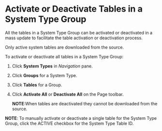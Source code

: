 # Activate or Deactivate Tables in a System Type Group

All the tables in a System Type Group can be activated or deactivated in
a mass update to facilitate the table activation or deactivation
process.

Only active system tables are downloaded from the source.

To activate or deactivate all tables in a System Type Group:

1.  Click **System Types** in *Navigation* pane.

2.  Click **Groups** for a System Type.

3.  Click **Tables** for a Group.

4.  Click **Activate All** or **Deactivate All** on the Page toolbar.
    
    **NOTE**:When tables are deactivated they cannot be downloaded from
    the source.

**NOTE**: To manually activate or deactivate a single table for the
System Type Group, click the ACTIVE checkbox for the System Type Table
ID.
